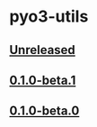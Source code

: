 # pyo3-utils

## [Unreleased]

## [0.1.0-beta.1]

## [0.1.0-beta.0]

[unreleased]: https://github.com/pytauri/pytauri/tree/HEAD
[0.1.0-beta.1]: https://github.com/pytauri/pytauri/releases/tag/py/pyo3-utils/v0.1.0-beta.1
[0.1.0-beta.0]: https://github.com/pytauri/pytauri/releases/tag/py/pyo3-utils/v0.1.0-beta.0
